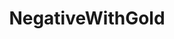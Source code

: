 ---
title: NegativeWithGold
crosslinks:
- politics
- AskReddit
- pics
- worldnews
- news
- funny
- videos
- gaming
- nba
- SquaredCircle
- 2007scape
- todayilearned
- nfl
- btc
- soccer
- aww
- gifs
- IAmA
- WTF
- hockey
---